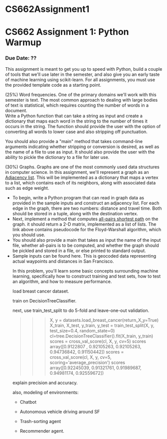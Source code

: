 # CS662Assignment1

<h1>CS662 Assignment 1: Python Warmup </h1>

<h3> Due Date: ??  </h3>
</center>
This assignment is meant to get you up to speed with Python, build a
couple of tools that we'll use later in the semester, and also give
you an early taste of machine learning using scikit-learn. For all
assignments, you must use the provided template code as a starting point.

(25%) Word frequencies. One of the primary domains we'll  work
  with this semester is text. The most common approach to dealing with
  large bodies of text is statistical, which requires counting the
  number of words in a document.
<br />
Write a Python function that can take a string as input and create a
  dictionary that maps each word in the string to the number of
  times it occurs in the string. The function should provide the user
  with the option of converting all words to lower case and also
  stripping off punctuation.

  You should also provide a "main" method that takes command-line
  arguments indicating whether stripping or conversion is desired, as
  well as the name of a file to use as input. It should also provide
  the user with the ability to pickle the dictionary to a file for
  later use. 

(30%) Graphs. Graphs are one of the most commonly used data
  structures in computer science. In this assignment, we'll represent
  a graph as an <a
  href="http://en.wikipedia.org/wiki/Adjacency_list">Adjacency
  list</a>. This will be implemented as a dictionary that maps a
  vertex to a list, which contains each of its neighbors, along with
  associated data such as edge weight.
<br />
<ul>
 <li> To begin, write a Python program that can read in graph data as
  provided in the sample inputs and construct an adjacency list. For
  each edge in the graph, there are two numbers: distance and travel
  time. Both should be stored in a tuple, along with the destination
  vertex. </li>
  <li> Next, implement a method that computes <a href="http://en.wikipedia.org/wiki/Floyd-Warshall_algorithm">all-pairs shortest path</a>
  on the graph. it should return a 2-D matrix, implemented as a list
  of lists. The link above contains pseudocode for the Floyd-Warshall
  algorithm, which you should use.
</li>
<li> You should also provide a main that takes as input the name of
  the input file, whether all-pairs is to be computed, and whether the
  graph should be pickled and stored in a file, or else printed to
  standard output. </li>
<li> Sample inputs can be found here. This is geocoded data
  representing actual waypoints and distances in San Francisco.
  
  In this problem, you'll learn some basic concepts surrounding
  machine learning, specifically how to construct training and test
  sets, how to test an algorithm, and how to measure performance.

  load breast cancer dataset.

  train on DecisionTreeClassifier.

  next, use train_test_split to do 5-fold and leave-one-out
  validation.

>>> X, y = datasets.load_breast_cancer(return_X_y=True)
>>> X_train, X_test, y_train, y_test = train_test_split(X, y, test_size=0.4, random_state=0)
>>> cl=tree.DecisionTreeClassifier().fit(X_train, y_train)
>>> scores = cross_val_score(cl, X, y, cv=5)
>>> scores
array([0.9122807 , 0.92105263, 0.92105263, 0.94736842, 0.91150442])
>>> scores = cross_val_score(cl, X, y, cv=5, scoring='average_precision')
>>> scores
  array([0.92245039, 0.91321761, 0.91989687, 0.94981174, 0.92559672])

  explain precision and accuracy.


  also, modeling of environments:

  - Chatbot

  - Autonomous vehicle driving around SF

  - Trash-sorting agent

  - Recommender agent. 




